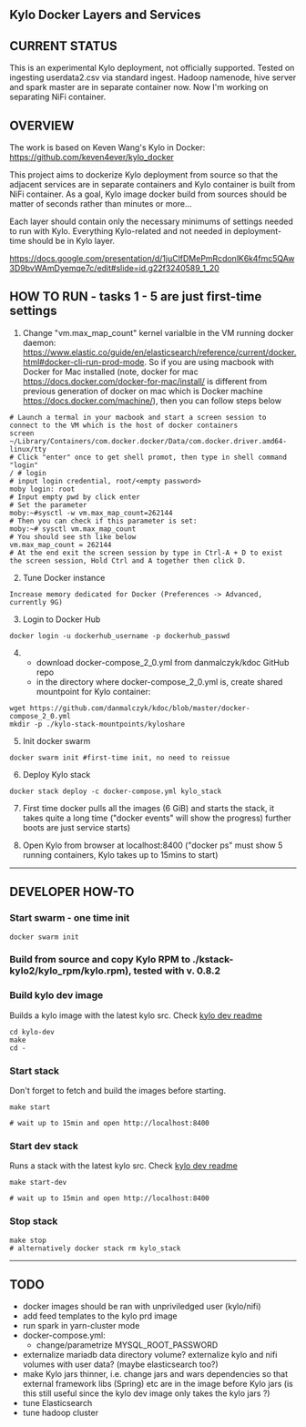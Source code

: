 ## Kylo Docker Layers and Services


## CURRENT STATUS
This is an experimental Kylo deployment, not officially supported.
Tested on ingesting userdata2.csv via standard ingest.
Hadoop namenode, hive server and spark master are in separate container now.
Now I'm working on separating NiFi container.

## OVERVIEW
The work is based on Keven Wang's Kylo in Docker: https://github.com/keven4ever/kylo_docker

This project aims to dockerize Kylo deployment from source so that the adjacent
services are in separate containers and Kylo container is built from NiFi container.
As a goal, Kylo image docker build from sources should be matter of seconds rather than minutes or more...

Each layer should contain only the necessary minimums of settings needed to run with Kylo.
Everything Kylo-related and not needed in deployment-time should be in Kylo layer.

https://docs.google.com/presentation/d/1juClfDMePmRcdonlK6k4fmc5QAw3D9bvWAmDyemqe7c/edit#slide=id.g22f3240589_1_20

## HOW TO RUN - tasks 1 - 5 are just first-time settings
1. Change "vm.max_map_count" kernel varialble in the VM running docker daemon: https://www.elastic.co/guide/en/elasticsearch/reference/current/docker.html#docker-cli-run-prod-mode.
So if you are using macbook with Docker for Mac installed (note, docker for mac https://docs.docker.com/docker-for-mac/install/ is different from previous generation of docker on mac which is Docker machine https://docs.docker.com/machine/), then you can follow steps below
```
# Launch a termal in your macbook and start a screen session to connect to the VM which is the host of docker containers
screen ~/Library/Containers/com.docker.docker/Data/com.docker.driver.amd64-linux/tty
# Click "enter" once to get shell promot, then type in shell command "login"
/ # login
# input login credential, root/<empty password>
moby login: root
# Input empty pwd by click enter
# Set the parameter
moby:~#sysctl -w vm.max_map_count=262144
# Then you can check if this parameter is set:
moby:~# sysctl vm.max_map_count
# You should see sth like below
vm.max_map_count = 262144
# At the end exit the screen session by type in Ctrl-A + D to exist the screen session, Hold Ctrl and A together then click D.
```
2. Tune Docker instance
```
Increase memory dedicated for Docker (Preferences -> Advanced, currently 9G)
```
3. Login to Docker Hub
```
docker login -u dockerhub_username -p dockerhub_passwd
```
4. * download docker-compose_2_0.yml from danmalczyk/kdoc GitHub repo
   * in the directory where docker-compose_2_0.yml is, create shared mountpoint for Kylo container:
```
wget https://github.com/danmalczyk/kdoc/blob/master/docker-compose_2_0.yml
mkdir -p ./kylo-stack-mountpoints/kyloshare
```
 
5. Init docker swarm
```
docker swarm init #first-time init, no need to reissue
```

6. Deploy Kylo stack
```
docker stack deploy -c docker-compose.yml kylo_stack
```

7. First time docker pulls all the images (6 GiB) and starts the stack,
    it takes quite a long time ("docker events" will show the progress)
    further boots are just service starts)

8. Open Kylo from browser at localhost:8400 ("docker ps" must show 5 running containers, Kylo takes up to 15mins to start)

---

## DEVELOPER HOW-TO
### Start swarm - one time init
```
docker swarm init
```

### Build from source and copy Kylo RPM to ./kstack-kylo2/kylo_rpm/kylo.rpm), tested with v. 0.8.2

### Build kylo dev image
Builds a kylo image with the latest kylo src. Check [kylo dev readme](kylo-dev/README.md)

```
cd kylo-dev
make
cd -
```

### Start stack
Don't forget to fetch and build the images before starting.

```
make start

# wait up to 15min and open http://localhost:8400
```

### Start dev stack
Runs a stack with the latest kylo src. Check [kylo dev readme](kylo-dev/README.md)

```
make start-dev

# wait up to 15min and open http://localhost:8400
```

### Stop stack
```
make stop
# alternatively docker stack rm kylo_stack
```

---

## TODO
- docker images should be ran with unpriviledged user (kylo/nifi)
- add feed templates to the kylo prd image
- run spark in yarn-cluster mode
- docker-compose.yml:
    - change/parametrize MYSQL_ROOT_PASSWORD
- externalize mariadb data directory volume? externalize kylo and nifi volumes with user data? (maybe elasticsearch too?)
- make Kylo jars thinner, i.e. change jars and wars dependencies so that external framework libs (Spring) etc are in the image before Kylo jars (is this still useful since the kylo dev image only takes the kylo jars ?)
- tune Elasticsearch
- tune hadoop cluster
